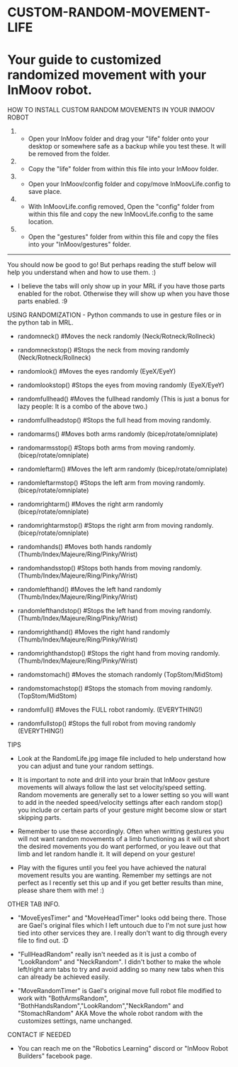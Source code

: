 # CUSTOM-RANDOM-MOVEMENT-LIFE
Your guide to customized randomized movement with your InMoov robot. 
===========================================================================


HOW TO INSTALL CUSTOM RANDOM MOVEMENTS IN YOUR INMOOV ROBOT


1) - Open your InMoov folder and drag your "life" folder onto your desktop or somewhere safe as a backup while you test these. It will be removed from the folder.

2) - Copy the "life" folder from within this file into your InMoov folder.

3) - Open your InMoov/config folder and copy/move InMoovLife.config to save place. 

4) - With InMoovLife.config removed, Open the "config" folder from within this file and copy the new InMoovLife.config to the same location.

5) - Open the "gestures" folder from within this file and copy the files into your "InMoov/gestures" folder.
-----------------------------------------------------------------------------------------------------------
You should now be good to go! But perhaps reading the stuff below will help you understand when and how to use them. :)
- I believe the tabs will only show up in your MRL if you have those parts enabled for the robot. Otherwise they will show up when you have those parts enabled. :9


USING RANDOMIZATION - Python commands to use in gesture files or in the python tab in MRL.

- randomneck()   #Moves the neck randomly (Neck/Rotneck/Rollneck)
- randomneckstop()   #Stops the neck from moving randomly (Neck/Rotneck/Rollneck)

- randomlook()   #Moves the eyes randomly (EyeX/EyeY)
- randomlookstop()   #Stops the eyes from moving randomly (EyeX/EyeY)

- randomfullhead()   #Moves the fullhead randomly (This is just a bonus for lazy people: It is a combo of the above two.)       
- randomfullheadstop()    #Stops the full head from moving randomly. 

- randomarms() #Moves both arms randomly (bicep/rotate/omniplate)
- randomarmsstop() #Stops both arms from moving randomly.(bicep/rotate/omniplate)

- randomleftarm() #Moves the left arm randomly (bicep/rotate/omniplate)
- randomleftarmstop() #Stops the left arm from moving randomly.(bicep/rotate/omniplate)

- randomrightarm() #Moves the right arm randomly (bicep/rotate/omniplate)
- randomrightarmstop() #Stops the right arm from moving randomly.(bicep/rotate/omniplate)

- randomhands() #Moves both hands randomly (Thumb/Index/Majeure/Ring/Pinky/Wrist)
- randomhandsstop() #Stops both hands from moving randomly.    (Thumb/Index/Majeure/Ring/Pinky/Wrist)

- randomlefthand() #Moves the left hand randomly (Thumb/Index/Majeure/Ring/Pinky/Wrist)
- randomlefthandstop() #Stops the left hand from moving randomly.    (Thumb/Index/Majeure/Ring/Pinky/Wrist)

- randomrighthand() #Moves the right hand randomly (Thumb/Index/Majeure/Ring/Pinky/Wrist)
- randomrighthandstop() #Stops the right hand from moving randomly.    (Thumb/Index/Majeure/Ring/Pinky/Wrist)

- randomstomach() #Moves the stomach randomly (TopStom/MidStom)
- randomstomachstop() #Stops the stomach from moving randomly. (TopStom/MidStom)

- randomfull() #Moves the FULL robot randomly. (EVERYTHING!)
- randomfullstop() #Stops the full robot from moving randomly (EVERYTHING!)


TIPS

- Look at the RandomLife.jpg image file included to help understand how you can adjust and tune your random settings. 

- It is important to note and drill into your brain that InMoov gesture movements will always follow the last set velocity/speed setting. Random movements are generally set to a lower setting so you will want to add in the needed speed/velocity settings after each random stop() you include or certain parts of your gesture might become slow or start skipping parts.

- Remember to use these accordingly. Often when writting gestures you will not want random movements of a limb functioning as it will cut short the desired movements you do want performed, or you leave out that limb and let random handle it. It will depend on your gesture!

- Play with the figures until you feel you have achieved the natural movement results you are wanting. Remember my settings are not perfect as I recently set this up and if you get better results than mine, please share them with me! :)


OTHER TAB INFO.

- "MoveEyesTimer" and "MoveHeadTimer" looks odd being there. Those are Gael's original files which I left untouch due to I'm not sure just how tied into other services they are. I really don't want to dig through every file to find out. :D

- "FullHeadRandom" really isn't needed as it is just a combo of "LookRandom" and "NeckRandom". I didn't bother to make the whole left/right arm tabs to try and avoid adding so many new tabs when this can already be achieved easily.

- "MoveRandomTimer" is Gael's original move full robot file modified to work with "BothArmsRandom", "BothHandsRandom","LookRandom","NeckRandom" and "StomachRandom" AKA Move the whole robot random with the customizes settings, name unchanged.

CONTACT IF NEEDED

- You can reach me on the "Robotics Learning" discord or "InMoov Robot Builders" facebook page.
